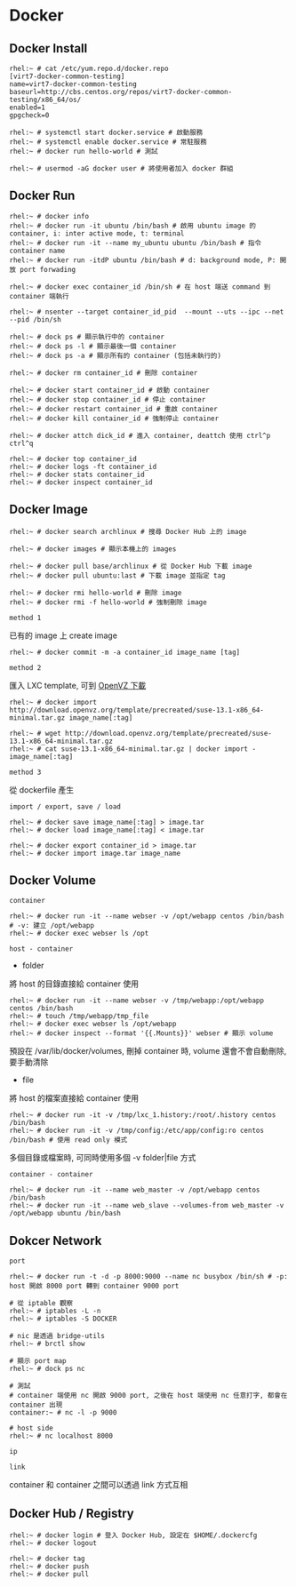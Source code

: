 # Docker #


## Docker Install ##

	rhel:~ # cat /etc/yum.repo.d/docker.repo
	[virt7-docker-common-testing]
	name=virt7-docker-common-testing
	baseurl=http://cbs.centos.org/repos/virt7-docker-common-testing/x86_64/os/ 
	enabled=1
	gpgcheck=0

	rhel:~ # systemctl start docker.service # 啟動服務
	rhel:~ # systemctl enable docker.service # 常駐服務
	rhel:~ # docker run hello-world # 測試

	rhel:~ # usermod -aG docker user # 將使用者加入 docker 群組


## Docker Run ##

	rhel:~ # docker info
	rhel:~ # docker run -it ubuntu /bin/bash # 啟用 ubuntu image 的 container, i: inter active mode, t: terminal
	rhel:~ # docker run -it --name my_ubuntu ubuntu /bin/bash # 指令 container name
	rhel:~ # docker run -itdP ubuntu /bin/bash # d: background mode, P: 開放 port forwading

	rhel:~ # docker exec container_id /bin/sh # 在 host 端送 command 到 container 端執行

	rhel:~ # nsenter --target container_id_pid  --mount --uts --ipc --net --pid /bin/sh

	rhel:~ # dock ps # 顯示執行中的 container
	rhel:~ # dock ps -l # 顯示最後一個 container
	rhel:~ # dock ps -a # 顯示所有的 container (包括未執行的)

	rhel:~ # docker rm container_id # 刪除 container

	rhel:~ # docker start container_id # 啟動 container
	rhel:~ # docker stop container_id # 停止 container
	rhel:~ # docker restart container_id # 重啟 container
	rhel:~ # docker kill container_id # 強制停止 container

	rhel:~ # docker attch dick_id # 進入 container, deattch 使用 ctrl^p ctrl^q

	rhel:~ # docker top container_id
	rhel:~ # docker logs -ft container_id
	rhel:~ # docker stats container_id
	rhel:~ # docker inspect container_id


## Docker Image ##

	rhel:~ # docker search archlinux # 搜尋 Docker Hub 上的 image

	rhel:~ # docker images # 顯示本機上的 images

	rhel:~ # docker pull base/archlinux # 從 Docker Hub 下載 image
	rhel:~ # docker pull ubuntu:last # 下載 image 並指定 tag

	rhel:~ # docker rmi hello-world # 刪除 image
	rhel:~ # docker rmi -f hello-world # 強制刪除 image


`method 1`

已有的 image 上 create image

	rhel:~ # docker commit -m -a container_id image_name [tag]


`method 2`

匯入 LXC template, 可到 [OpenVZ 下載](https://openvz.org/Download/template/precreated)

	rhel:~ # docker import http://download.openvz.org/template/precreated/suse-13.1-x86_64-minimal.tar.gz image_name[:tag]

	rhel:~ # wget http://download.openvz.org/template/precreated/suse-13.1-x86_64-minimal.tar.gz
	rhel:~ # cat suse-13.1-x86_64-minimal.tar.gz | docker import - image_name[:tag]


`method 3`

從 dockerfile 產生


`import / export, save / load`

	rhel:~ # docker save image_name[:tag] > image.tar
	rhel:~ # docker load image_name[:tag] < image.tar

	rhel:~ # docker export container_id > image.tar
	rhel:~ # docker import image.tar image_name


## Docker Volume ##

`container`

	rhel:~ # docker run -it --name webser -v /opt/webapp centos /bin/bash # -v: 建立 /opt/webapp
	rhel:~ # docker exec webser ls /opt

`host - container`

- folder

將 host 的目錄直接給 container 使用

	rhel:~ # docker run -it --name webser -v /tmp/webapp:/opt/webapp centos /bin/bash
	rhel:~ # touch /tmp/webapp/tmp_file
	rhel:~ # docker exec webser ls /opt/webapp
	rhel:~ # docker inspect --format '{{.Mounts}}' webser # 顯示 volume

預設在 /var/lib/docker/volumes, 刪掉 container 時, volume 還會不會自動刪除, 要手動清除

- file

將 host 的檔案直接給 container 使用

	rhel:~ # docker run -it -v /tmp/lxc_1.history:/root/.history centos /bin/bash
	rhel:~ # docker run -it -v /tmp/config:/etc/app/config:ro centos /bin/bash # 使用 read only 模式

多個目錄或檔案時, 可同時使用多個 -v folder|file 方式

`container - container`

	rhel:~ # docker run -it --name web_master -v /opt/webapp centos /bin/bash
	rhel:~ # docker run -it --name web_slave --volumes-from web_master -v /opt/webapp ubuntu /bin/bash


## Dokcer Network ##


`port`

	rhel:~ # docker run -t -d -p 8000:9000 --name nc busybox /bin/sh # -p: host 開啟 8000 port 轉到 container 9000 port

	# 從 iptable 觀察
	rhel:~ # iptables -L -n
	rhel:~ # iptables -S DOCKER

	# nic 是透過 bridge-utils
	rhel:~ # brctl show

	# 顯示 port map
	rhel:~ # dock ps nc

	# 測試
	# container 端使用 nc 開啟 9000 port, 之後在 host 端使用 nc 任意打字, 都會在 container 出現
	container:~ # nc -l -p 9000 

	# host side
	rhel:~ # nc localhost 8000

`ip`

`link`

container 和 container 之間可以透過 link 方式互相

## Docker Hub / Registry ##

	rhel:~ # docker login # 登入 Docker Hub, 設定在 $HOME/.dockercfg
	rhel:~ # docker logout

	rhel:~ # docker tag
	rhel:~ # docker push
	rhel:~ # docker pull
